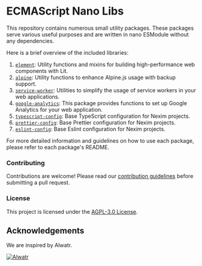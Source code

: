 # ECMAScript Nano Libs

This repository contains numerous small utility packages. These packages serve various useful purposes and are written in nano ESModule without any dependencies.

Here is a brief overview of the included libraries:

1. [`element`](./packages/element): Utility functions and mixins for building high-performance web components with Lit.
2. [`alpine`](./packages/alpine): Utility functions to enhance Alpine.js usage with backup support.
3. [`service-worker`](./packages/service-worker): Utilities to simplify the usage of service workers in your web applications.
4. [`google-analytics`](./packages/google-analytics): This package provides functions to set up Google Analytics for your web application.
5. [`typescript-config`](./packages/typescript-config): Base TypeScript configuration for Nexim projects.
6. [`prettier-config`](./packages/prettier-config): Base Prettier configuration for Nexim projects.
7. [`eslint-config`](./packages/eslint-config): Base Eslint configuration for Nexim projects.

For more detailed information and guidelines on how to use each package, please refer to each package's README.

### Contributing

Contributions are welcome! Please read our [contribution guidelines](https://github.com/the-nexim/.github/blob/next/CONTRIBUTING.md) before submitting a pull request.

### License

This project is licensed under the [AGPL-3.0 License](LICENSE).

## Acknowledgements

We are inspired by Alwatr.

[![Alwatr](https://avatars.githubusercontent.com/u/101452315?s=200&v=4)](https://github.com/Alwatr)
